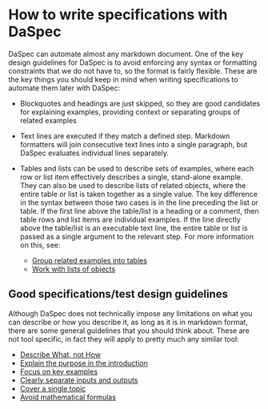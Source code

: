 # How to write specifications with DaSpec

DaSpec can automate almost any markdown document. One of the key design guidelines for DaSpec is to avoid enforcing any syntax or formatting constraints that we do not have to, so the format is fairly flexible. These are the key things you should keep in mind when writing specifications to automate them later with DaSpec:

* Blockquotes and headings are just skipped, so they are good candidates for explaining examples, providing context or separating groups of related examples
* Text lines are executed if they match a defined step. Markdown formatters will join consecutive text lines into a single paragraph, but DaSpec evaluates individual lines separately. 
* Tables and lists can be used to describe sets of examples, where each row or list item effectively describes a single, stand-alone example. They can also be used to describe lists of related objects, where the entire table or list is taken together as a single value. The key difference in the syntax between those two cases is in the line preceding the list or table. If the first line above the table/list is a heading or a comment, then table rows and list items are individual examples. If the line directly above the table/list is an executable text line, the entire table or list is passed as a single argument to the relevant step. For more information on this, see:

  * [Group related examples into tables](tables_as_sets_of_examples.md)
  * [Work with lists of objects](lists_of_objects.md)


## Good specifications/test design guidelines

Although DaSpec does not technically impose any limitations on what you can describe or how you describe it, as long as it is in markdown format, there are some general guidelines that you should think about. These are not tool specific, in fact they will apply to pretty much any similar tool:
 
  * [Describe What, not How](idea_specify_what_not_how.md)
  * [Explain the purpose in the introduction](idea_explain_why_intro.md)
  * [Focus on key examples](idea_focus_on_key_examples.md)
  * [Clearly separate inputs and outputs](idea_clearly_split_inputs_outputs.md)
  * [Cover a single topic](idea_one_test_one_topic.md)
  * [Avoid mathematical formulas](idea_avoid_mathematical_formulas.md)
